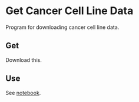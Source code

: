 # Get Cancer Cell Line Data

Program for downloading cancer cell line data.

## Get

Download this.

## Use

See [notebook](notebook).
